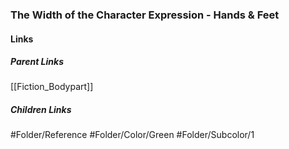 ### The Width of the Character Expression - Hands & Feet
#### Links
##### Parent Links
[[Fiction_Bodypart]]
##### Children Links
#Folder/Reference
#Folder/Color/Green
#Folder/Subcolor/1
